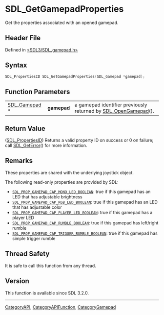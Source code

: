 # SDL_GetGamepadProperties

Get the properties associated with an opened gamepad.

## Header File

Defined in [<SDL3/SDL_gamepad.h>](https://github.com/libsdl-org/SDL/blob/main/include/SDL3/SDL_gamepad.h)

## Syntax

```c
SDL_PropertiesID SDL_GetGamepadProperties(SDL_Gamepad *gamepad);
```

## Function Parameters

|                              |             |                                                                                   |
| ---------------------------- | ----------- | --------------------------------------------------------------------------------- |
| [SDL_Gamepad](SDL_Gamepad) * | **gamepad** | a gamepad identifier previously returned by [SDL_OpenGamepad](SDL_OpenGamepad)(). |

## Return Value

([SDL_PropertiesID](SDL_PropertiesID)) Returns a valid property ID on
success or 0 on failure; call [SDL_GetError](SDL_GetError)() for more
information.

## Remarks

These properties are shared with the underlying joystick object.

The following read-only properties are provided by SDL:

- [`SDL_PROP_GAMEPAD_CAP_MONO_LED_BOOLEAN`](SDL_PROP_GAMEPAD_CAP_MONO_LED_BOOLEAN):
  true if this gamepad has an LED that has adjustable brightness
- [`SDL_PROP_GAMEPAD_CAP_RGB_LED_BOOLEAN`](SDL_PROP_GAMEPAD_CAP_RGB_LED_BOOLEAN):
  true if this gamepad has an LED that has adjustable color
- [`SDL_PROP_GAMEPAD_CAP_PLAYER_LED_BOOLEAN`](SDL_PROP_GAMEPAD_CAP_PLAYER_LED_BOOLEAN):
  true if this gamepad has a player LED
- [`SDL_PROP_GAMEPAD_CAP_RUMBLE_BOOLEAN`](SDL_PROP_GAMEPAD_CAP_RUMBLE_BOOLEAN):
  true if this gamepad has left/right rumble
- [`SDL_PROP_GAMEPAD_CAP_TRIGGER_RUMBLE_BOOLEAN`](SDL_PROP_GAMEPAD_CAP_TRIGGER_RUMBLE_BOOLEAN):
  true if this gamepad has simple trigger rumble

## Thread Safety

It is safe to call this function from any thread.

## Version

This function is available since SDL 3.2.0.

----
[CategoryAPI](CategoryAPI), [CategoryAPIFunction](CategoryAPIFunction), [CategoryGamepad](CategoryGamepad)

